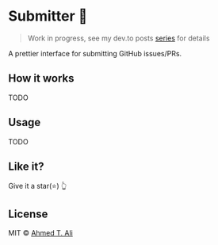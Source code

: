 # Submitter 🤖

> Work in progress, see my dev.to posts [series](https://dev.to/ahmedtaj/idea-to-build-submission-friendly-projects-intro-2dc) for details

A prettier interface for submitting GitHub issues/PRs.

## How it works

TODO

## Usage

TODO

## Like it?

Give it a star(:star:) :point_up_2:

## License

MIT © [Ahmed T. Ali](https://github.com/ahmed-taj)
